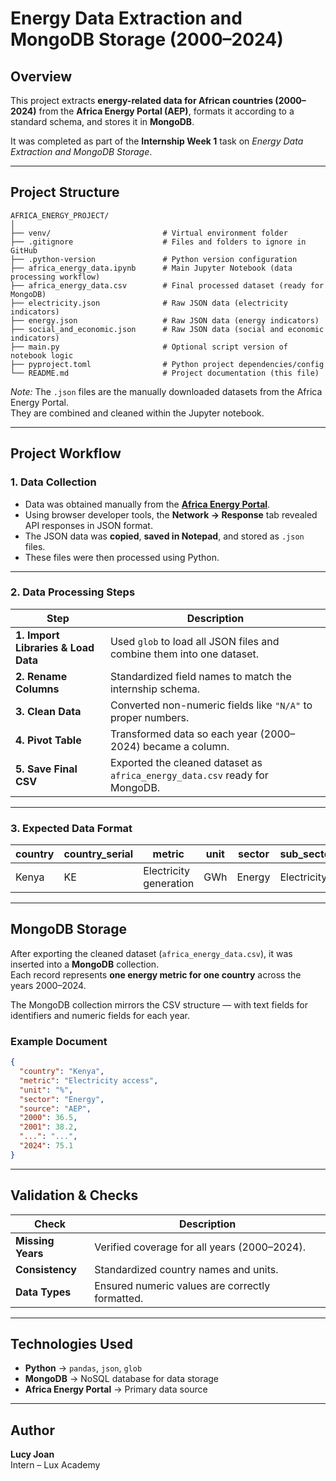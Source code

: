 # Energy Data Extraction and MongoDB Storage (2000–2024)

## Overview
This project extracts **energy-related data for African countries (2000–2024)** from the **Africa Energy Portal (AEP)**, formats it according to a standard schema, and stores it in **MongoDB**.  

It was completed as part of the **Internship Week 1** task on *Energy Data Extraction and MongoDB Storage*.  

---

## Project Structure
```
AFRICA_ENERGY_PROJECT/
│
├── venv/                         # Virtual environment folder
├── .gitignore                    # Files and folders to ignore in GitHub
├── .python-version               # Python version configuration
├── africa_energy_data.ipynb      # Main Jupyter Notebook (data processing workflow)
├── africa_energy_data.csv        # Final processed dataset (ready for MongoDB)
├── electricity.json              # Raw JSON data (electricity indicators)
├── energy.json                   # Raw JSON data (energy indicators)
├── social_and_economic.json      # Raw JSON data (social and economic indicators)
├── main.py                       # Optional script version of notebook logic
├── pyproject.toml                # Python project dependencies/config
└── README.md                     # Project documentation (this file)
```

*Note:* The `.json` files are the manually downloaded datasets from the Africa Energy Portal.  
They are combined and cleaned within the Jupyter notebook.

---

## Project Workflow

### 1. **Data Collection**
- Data was obtained manually from the **[Africa Energy Portal](https://africa-energy-portal.org/)**.
- Using browser developer tools, the **Network → Response** tab revealed API responses in JSON format.
- The JSON data was **copied**, **saved in Notepad**, and stored as `.json` files.
- These files were then processed using Python.

---

### 2. **Data Processing Steps**

| Step | Description |
|------|--------------|
| **1. Import Libraries & Load Data** | Used `glob` to load all JSON files and combine them into one dataset. |
| **2. Rename Columns** | Standardized field names to match the internship schema. |
| **3. Clean Data** | Converted non-numeric fields like `"N/A"` to proper numbers. |
| **4. Pivot Table** | Transformed data so each year (2000–2024) became a column. |
| **5. Save Final CSV** | Exported the cleaned dataset as `africa_energy_data.csv` ready for MongoDB. |

---

### 3. **Expected Data Format**

| country | country_serial | metric | unit | sector | sub_sector | source_link | source | 2000 | 2001 | ... | 2024 |
|----------|----------------|--------|------|---------|-------------|-------------|--------|------|------|-----|------|
| Kenya | KE | Electricity generation | GWh | Energy | Electricity | /aep/country/kenya | AEP | 4500 | 4600 | ... | 9200 |

---

## MongoDB Storage

After exporting the cleaned dataset (`africa_energy_data.csv`), it was inserted into a **MongoDB** collection.  
Each record represents **one energy metric for one country** across the years 2000–2024.

The MongoDB collection mirrors the CSV structure — with text fields for identifiers and numeric fields for each year.

### Example Document
```json
{
  "country": "Kenya",
  "metric": "Electricity access",
  "unit": "%",
  "sector": "Energy",
  "source": "AEP",
  "2000": 36.5,
  "2001": 38.2,
  "...": "...",
  "2024": 75.1
}
```

---

## Validation & Checks

| Check | Description |
|-------|--------------|
| **Missing Years** | Verified coverage for all years (2000–2024). |
| **Consistency** | Standardized country names and units. |
| **Data Types** | Ensured numeric values are correctly formatted. |

---

## Technologies Used
- **Python** → `pandas`, `json`, `glob`
- **MongoDB** → NoSQL database for data storage
- **Africa Energy Portal** → Primary data source

---

## Author
**Lucy Joan**  
Intern – Lux Academy  
